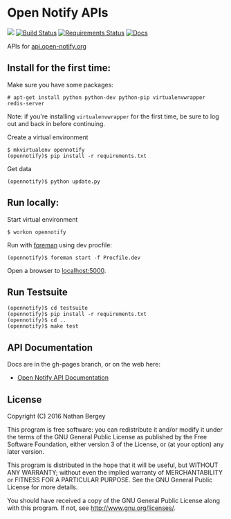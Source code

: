 # Open Notify APIs

![](https://img.shields.io/badge/language-python%202-green.svg)
[![Build Status](https://travis-ci.org/open-notify/Open-Notify-API.svg)](https://travis-ci.org/open-notify/Open-Notify-API)
[![Requirements Status](https://requires.io/github/open-notify/Open-Notify-API/requirements.svg?branch=master)](https://requires.io/github/open-notify/Open-Notify-API/requirements/?branch=master)
[![Docs](https://readthedocs.org/projects/open-notify-api/badge/?version=latest)](http://open-notify-api.readthedocs.org/)


APIs for [api.open-notify.org](http://api.open-notify.org)


## Install for the first time:

Make sure you have some packages:

    # apt-get install python python-dev python-pip virtualenvwrapper redis-server

Note: if you're installing `virtualenvwrapper` for the first time, be sure to log out and back in before continuing.

Create a virtual environment

    $ mkvirtualenv opennotify
    (opennotify)$ pip install -r requirements.txt

Get data

    (opennotify)$ python update.py


## Run locally:

Start virtual environment

    $ workon opennotify

Run with [foreman](https://github.com/ddollar/foreman) using dev procfile:

    (opennotify)$ foreman start -f Procfile.dev

Open a browser to [localhost:5000](http://localhost:5000).


## Run Testsuite

    (opennotify)$ cd testsuite
    (opennotify)$ pip install -r requirements.txt
    (opennotify)$ cd ..
    (opennotify)$ make test


## API Documentation

Docs are in the gh-pages branch, or on the web here:

 - [Open Notify API Documentation](http://open-notify.org/Open-Notify-API/)


## License

Copyright (C) 2016 Nathan Bergey

This program is free software: you can redistribute it and/or modify
it under the terms of the GNU General Public License as published by
the Free Software Foundation, either version 3 of the License, or
(at your option) any later version.

This program is distributed in the hope that it will be useful,
but WITHOUT ANY WARRANTY; without even the implied warranty of
MERCHANTABILITY or FITNESS FOR A PARTICULAR PURPOSE.  See the
GNU General Public License for more details.

You should have received a copy of the GNU General Public License
along with this program.  If not, see <http://www.gnu.org/licenses/>.
